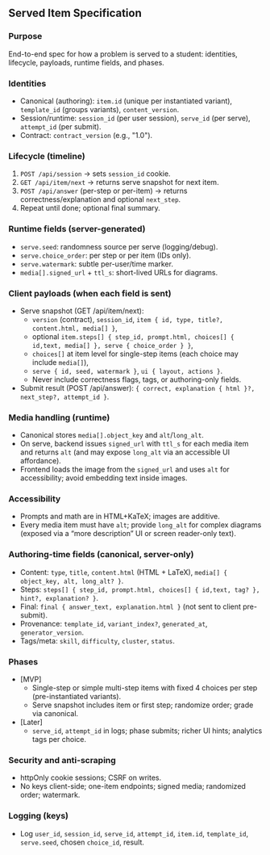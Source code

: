 ## Served Item Specification

### Purpose
End-to-end spec for how a problem is served to a student: identities, lifecycle, payloads, runtime fields, and phases.

### Identities
- Canonical (authoring): `item.id` (unique per instantiated variant), `template_id` (groups variants), `content_version`.
- Session/runtime: `session_id` (per user session), `serve_id` (per serve), `attempt_id` (per submit).
- Contract: `contract_version` (e.g., "1.0").

### Lifecycle (timeline)
1) `POST /api/session` → sets `session_id` cookie.  
2) `GET /api/item/next` → returns serve snapshot for next item.  
3) `POST /api/answer` (per-step or per-item) → returns correctness/explanation and optional `next_step`.  
4) Repeat until done; optional final summary.

### Runtime fields (server-generated)
- `serve.seed`: randomness source per serve (logging/debug).
- `serve.choice_order`: per step or per item (IDs only).
- `serve.watermark`: subtle per-user/time marker.
- `media[].signed_url` + `ttl_s`: short-lived URLs for diagrams.

### Client payloads (when each field is sent)
- Serve snapshot (GET /api/item/next):
  - `version` (contract), `session_id`, `item { id, type, title?, content.html, media[] }`,
  - optional `item.steps[] { step_id, prompt.html, choices[] { id,text, media[] }, serve { choice_order } }`,
  - `choices[]` at item level for single-step items (each choice may include `media[]`),
  - `serve { id, seed, watermark }`, `ui { layout, actions }`.
  - Never include correctness flags, tags, or authoring-only fields.
- Submit result (POST /api/answer): `{ correct, explanation { html }?, next_step?, attempt_id }`.

### Media handling (runtime)
- Canonical stores `media[].object_key` and `alt`/`long_alt`.
- On serve, backend issues `signed_url` with `ttl_s` for each media item and returns `alt` (and may expose `long_alt` via an accessible UI affordance).
- Frontend loads the image from the `signed_url` and uses `alt` for accessibility; avoid embedding text inside images.

### Accessibility
- Prompts and math are in HTML+KaTeX; images are additive.
- Every media item must have `alt`; provide `long_alt` for complex diagrams (exposed via a “more description” UI or screen reader-only text).

### Authoring-time fields (canonical, server-only)
- Content: `type`, `title`, `content.html` (HTML + LaTeX), `media[] { object_key, alt, long_alt? }`.
- Steps: `steps[] { step_id, prompt.html, choices[] { id,text, tag? }, hint?, explanation? }`.
- Final: `final { answer_text, explanation.html }` (not sent to client pre-submit).
- Provenance: `template_id`, `variant_index?`, `generated_at`, `generator_version`.
- Tags/meta: `skill`, `difficulty`, `cluster`, `status`.

### Phases
- [MVP]
  - Single-step or simple multi-step items with fixed 4 choices per step (pre-instantiated variants).
  - Serve snapshot includes item or first step; randomize order; grade via canonical.
- [Later]
  - `serve_id`, `attempt_id` in logs; phase submits; richer UI hints; analytics tags per choice.

### Security and anti-scraping
- httpOnly cookie sessions; CSRF on writes.
- No keys client-side; one-item endpoints; signed media; randomized order; watermark.

### Logging (keys)
- Log `user_id`, `session_id`, `serve_id`, `attempt_id`, `item.id`, `template_id`, `serve.seed`, chosen `choice_id`, result.
